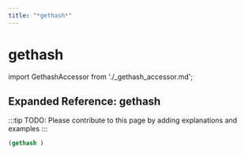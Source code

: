 ```yaml
---
title: "*gethash*"
---
```


# gethash

import GethashAccessor from './_gethash_accessor.md';

<GethashAccessor />

## Expanded Reference: gethash

:::tip
TODO: Please contribute to this page by adding explanations and examples
:::

```lisp
(gethash )
```
